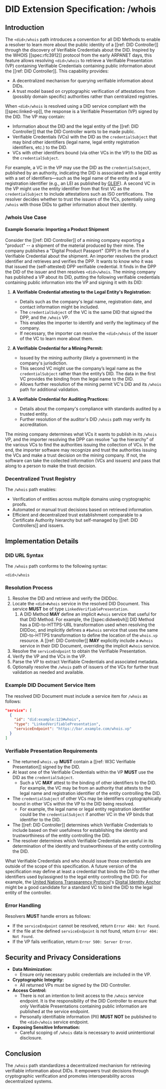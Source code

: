 # DID Extension Specification: /whois

## Introduction

The `<did>/whois` path introduces a convention for all DID Methods to enable a
resolver to learn more about the public identity of a [[ref: DID Controller]] through the
discovery of Verifiable Credentials about the DID. Inspired by the WHOIS [[spec:rfc3912]]
protocol from the early ARPANET days, this feature allows resolving
`<did>/whois` to retrieve a Verifiable Presentation (VP) containing Verifiable
Credentials containing public information about the [[ref: DID Controller]]. This capability provides:

- A decentralized mechanism for querying verifiable information about DIDs.
- A trust model based on cryptographic verification of attestations from
  (possibly domain specific) authorities rather than centralized registries.

When `<did>/whois` is resolved using a DID service compliant with the [[spec:linked-vp]], the response is a Verifiable Presentation (VP)
signed by the DID. The VP may contain:

- Information about the DID and the legal entity of the [[ref: DID Controller]] that the
  DID Controller wants to be made public.
- Verifiable Credentials (VCs) with the DID as the `credentialSubject` that may
  bind other identifiers (legal name, legal entity registration identifiers,
  etc.) to the DID.
- VCs with other identifiers bound (via other VCs in the VP) to the DID as the
  `credentialSubject`.

For example, a VC in the VP may use the DID as the `credentialSubject`,
published by an authority, indicating the DID is associated with a legal entity
with a set of identifiers—such as the legal name of the entity and a
registration identifier (e.g., an LEI as published by [GLEIF]). A second VC in
the VP might use the entity identifier from that first VC as the
`credentialSubject` to include attestations such as ISO certifications. The
resolver decides whether to trust the issuers of the VCs, potentially using
`/whois` with those DIDs to gather information about their identity.

[GLEIF]: https://www.gleif.org/

### /whois Use Case

#### Example Scenario: Importing a Product Shipment

Consider the [[ref: DID Controller]] of a mining company exporting a "product"
-- a shipment of the material produced by their mine. The company publishes a
"Digital Product Passport" (DPP) in the form of a Verifiable Credential about
the shipment. An importer resolves the product identifier and retrieves and
verifies the DPP. It wants to know who it was that issued the (self-attested)
DPP verifiable credential. It finds in the DPP the DID of the issuer and then
resolves `<did>/whois`. The mining company has published a VP about its DID,
putting the following verifiable credentials containing public information into
the VP and signing it with its DID:

1. **A Verifiable Credential attesting to the Legal Entity's Registration:**

   - Details such as the company's legal name, registration date, and contact information might be included.
   - The `credentialSubject` of the VC is the same DID that signed the DPP, and the `/whois` VP.
   - This enables the importer to identify and verify the legitimacy of the company.
   - If necessary, the importer can resolve the `<did>/whois` of the issuer of the VC to learn more about them.

2. **A Verifiable Credential for a Mining Permit:**

   - Issued by the mining authority (likely a government) in the company's jurisdiction.
   - This second VC might use the company’s legal name as the
     `credentialSubject` rather than the entity’s DID. The data in the first VC
     provides the binding from the legal name to the DID.
   - Allows further resolution of the mining permit VC's DID and its `/whois`
     path for additional validation.

3. **A Verifiable Credential for Auditing Practices:**

   - Details about the company's compliance with standards audited by a trusted entity.
   - Further resolution of the auditor's DID `/whois` path may verify its accreditation.

The mining company determines what VCs it wants to publish in its `/whois` VP,
and the importer resolving the DPP can resolve "up the hierarchy" of the various
VCs to find the authorities issuing the collection of VCs. In the end, the
importer software may recognize and trust the authorities issuing the VCs and
make a trust decision on the mining company. If not, the software can take the
collected information (VCs and issuers) and pass that along to a person to make
the trust decision.

### Decentralized Trust Registry

The `/whois` path enables:

- Verification of entities across multiple domains using cryptographic proofs.
- Automated or manual trust decisions based on retrieved information.
- Efficient and decentralized trust establishment comparable to a Certificate Authority hierarchy but self-managed by [[ref: DID Controllers]] and issuers.

## Implementation Details

### DID URL Syntax

The `/whois` path conforms to the following syntax:

```
<did>/whois
```

### Resolution Process

1. Resolve the DID and retrieve and verify the DIDDoc.
2. Locate the `<did>#whois` service in the resolved DID Document. This service **MUST** be of type `LinkedVerifiablePresentation`.
   1. A DID Method **MAY** define an implicit `#whois` service that useful for that DID Method. For example, the [[spec:didwebvh]] DID Method has a DID-to-HTTPS-URL transformation used when resolving the DIDDoc, and implicitly defines a `#$whois` service that uses the same DID-to-HTTPS transformation to define the location of the `whois.vp` resource. A [[ref: DID Controller]] **MAY** explicitly include a `#whois` service in their DID Document, overriding the implicit `#whois` service.
3. Resolve the `serviceEndpoint` to obtain the Verifiable Presentation.
4. Verify the VP and the VCs in the VP.
5. Parse the VP to extract Verifiable Credentials and associated metadata.
6. Optionally resolve the `/whois` path of issuers of the VCs for further trust validation as needed and available.

### Example DID Document Service Item

The resolved DID Document must include a service item for `/whois` as follows:

```json
"service": [
  {
    "id": "did:example:123#whois",
    "type": "LinkedVerifiablePresentation",
    "serviceEndpoint": "https://bar.example.com/whois.vp"
  }
]
```

### Verifiable Presentation Requirements

- The returned `whois.vp` **MUST** contain a [[ref: W3C Verifiable Presentation]] signed by the DID.
- At least one of the Verifiable Credentials within the VP **MUST** use the DID as the `credentialSubject`.
  - Such a VC **MAY** attest to the binding of other identifiers to the DID. For example, the VC may be from an authority that attests to the legal name and registration identifier of the entity controlling the DID.
- The `credentialSubject` of other VCs may be identifiers cryptographically bound in other VCs within the VP to the DID being resolved.
  - For example, the legal name or legal entity registration identifier could be the `credentialSubject` if another VC in the VP binds that identifier to the DID. 
- The [[ref: DID Controller]] determines which Verifiable Credentials to include based on their usefulness for establishing the identity and trustworthiness of the entity controlling the DID.
- The resolver determines which Verifiable Credentials are useful in its determination of the identity and trustworthiness of the entity controlling the DID.

What Verifiable Credentials and who should issue those credentials are outside
of the scope of this specification. A future version of the specification may
define at least a credential that binds the DID to the other identifiers used
by/assigned to the legal entity controlling the DID. For example, the
[United Nations Transparency Protocol]'s [Digital Identity Anchor] might be a good
candidate for a standard VC to bind the DID to the legal entity of the
controller.

[United Nations Transparency Protocol]: https://uncefact.github.io/spec-untp
[Digital Identity Anchor]: https://uncefact.github.io/spec-untp/docs/specification/DigitalIdentityAnchor

### Error Handling

Resolvers **MUST** handle errors as follows:

- If the `serviceEndpoint` cannot be resolved, return `Error 404: Not Found`.
- If the file at the defined `serviceEndpoint` is not found, return `Error 404: Not Found`.
- If the VP fails verification, return `Error 500: Server Error`.

## Security and Privacy Considerations

- **Data Minimization:**
  - Ensure only necessary public credentials are included in the VP.
- **Cryptographic Integrity:**
  - All returned VPs must be signed by the DID Controller.
- **Access Control:**
  - There is not an intention to limit access to the `/whois` service endpoint. It is the responsibility of the DID Controller to ensure that only Verifiable Presentations containing public information are published at the service endpoint.
  - Personally identifiable information (PII) **MUST NOT** be published to the `<did>/whois` service endpoint.
- **Exposing Sensitive Information:**
  - Careful scoping of `/whois` data is necessary to avoid unintentional disclosure.

## Conclusion

The `/whois` path standardizes a decentralized mechanism for retrieving verifiable information about DIDs. It empowers trust decisions through cryptographic verification and promotes interoperability across decentralized systems.
